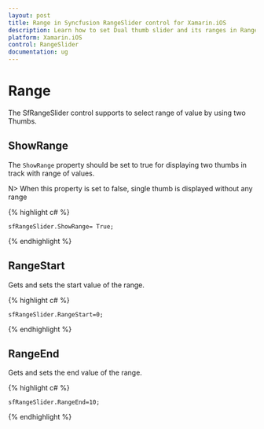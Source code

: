 ```yaml
---
layout: post
title: Range in Syncfusion RangeSlider control for Xamarin.iOS
description: Learn how to set Dual thumb slider and its ranges in RangeSlider control.
platform: Xamarin.iOS
control: RangeSlider
documentation: ug
---
```


# Range

The SfRangeSlider control supports to select range of value by using two Thumbs.

## ShowRange

The `ShowRange` property should be set to true for displaying two thumbs in track with range of values.

N> When this property is set to false, single thumb is displayed without any range 

{% highlight c# %}

	sfRangeSlider.ShowRange= True;

{% endhighlight %}

## RangeStart

Gets and sets the start value of the range.

{% highlight c# %}

	sfRangeSlider.RangeStart=0;

{% endhighlight %}

## RangeEnd

Gets and sets the end value of the range.

{% highlight c# %}

	sfRangeSlider.RangeEnd=10;

{% endhighlight  %}
